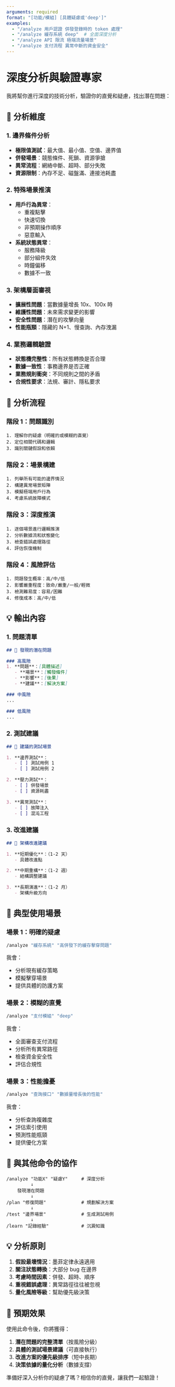 ```yaml
---
arguments: required
format: "[功能/模組] [具體疑慮或'deep']"
examples:
  - "/analyze 用戶認證 併發登錄時的 token 處理"
  - "/analyze 緩存系統 deep"  # 全面深度分析
  - "/analyze API 限流 極端流量場景"
  - "/analyze 支付流程 異常中斷的資金安全"
---
```


# 深度分析與驗證專家

我將幫你進行深度的技術分析，驗證你的直覺和疑慮，找出潛在問題：

## 🎯 分析維度

### 1. 邊界條件分析
- **極限值測試**：最大值、最小值、空值、邊界值
- **併發場景**：競態條件、死鎖、資源爭搶
- **異常流程**：網絡中斷、超時、部分失敗
- **資源限制**：內存不足、磁盤滿、連接池耗盡

### 2. 特殊場景推演
- **用戶行為異常**：
  - 重複點擊
  - 快速切換
  - 非預期操作順序
  - 惡意輸入
- **系統狀態異常**：
  - 服務降級
  - 部分組件失效
  - 時鐘偏移
  - 數據不一致

### 3. 架構層面審視
- **擴展性問題**：當數據量增長 10x、100x 時
- **維護性問題**：未來需求變更的影響
- **安全性問題**：潛在的攻擊向量
- **性能瓶頸**：隱藏的 N+1、慢查詢、內存洩漏

### 4. 業務邏輯驗證
- **狀態機完整性**：所有狀態轉換是否合理
- **數據一致性**：事務邊界是否正確
- **業務規則衝突**：不同規則之間的矛盾
- **合規性要求**：法規、審計、隱私要求

## 📝 分析流程

### 階段 1：問題識別
```
1. 理解你的疑慮（明確的或模糊的直覺）
2. 定位相關代碼和邏輯
3. 識別關鍵假設和依賴
```

### 階段 2：場景構建
```
1. 列舉所有可能的邊界情況
2. 構建異常場景矩陣
3. 模擬極端用戶行為
4. 考慮系統故障模式
```

### 階段 3：深度推演
```
1. 逐個場景進行邏輯推演
2. 分析數據流和狀態變化
3. 檢查錯誤處理路徑
4. 評估恢復機制
```

### 階段 4：風險評估
```
1. 問題發生概率：高/中/低
2. 影響嚴重程度：致命/嚴重/一般/輕微
3. 檢測難易度：容易/困難
4. 修復成本：高/中/低
```

## 💡 輸出內容

### 1. 問題清單
```markdown
## 🚨 發現的潛在問題

### 高風險
1. **問題**：[具體描述]
   - **場景**：[觸發條件]
   - **影響**：[後果]
   - **建議**：[解決方案]

### 中風險
...

### 低風險
...
```

### 2. 測試建議
```markdown
## 🧪 建議的測試場景

1. **邊界測試**：
   - [ ] 測試用例 1
   - [ ] 測試用例 2

2. **壓力測試**：
   - [ ] 併發場景
   - [ ] 資源耗盡

3. **異常測試**：
   - [ ] 故障注入
   - [ ] 混沌工程
```

### 3. 改進建議
```markdown
## 🔧 架構改進建議

1. **短期優化**：（1-2 天）
   - 具體改進點

2. **中期重構**：（1-2 週）
   - 結構調整建議

3. **長期演進**：（1-2 月）
   - 架構升級方向
```

## 🎯 典型使用場景

### 場景 1：明確的疑慮
```bash
/analyze "緩存系統" "高併發下的緩存擊穿問題"
```
我會：
- 分析現有緩存策略
- 模擬擊穿場景
- 提供具體的防護方案

### 場景 2：模糊的直覺
```bash
/analyze "支付模組" "deep"
```
我會：
- 全面審查支付流程
- 分析所有異常路徑
- 檢查資金安全性
- 評估合規性

### 場景 3：性能擔憂
```bash
/analyze "查詢接口" "數據量增長後的性能"
```
我會：
- 分析查詢複雜度
- 評估索引使用
- 預測性能瓶頸
- 提供優化方案

## 🔄 與其他命令的協作

```
/analyze "功能X" "疑慮Y"     # 深度分析
         ↓
    發現潛在問題
         ↓
/plan "修復問題"             # 規劃解決方案
         ↓
/test "邊界場景"             # 生成測試用例
         ↓
/learn "記錄經驗"            # 沉澱知識
```

## 💡 分析原則

1. **假設最壞情況**：墨菲定律永遠適用
2. **關注狀態轉換**：大部分 bug 在邊界
3. **考慮時間因素**：併發、超時、順序
4. **重視錯誤處理**：異常路徑往往被忽視
5. **量化風險等級**：幫助優先級決策

## 🎯 預期效果

使用此命令後，你將獲得：
1. **潛在問題的完整清單**（按風險分級）
2. **具體的測試場景建議**（可直接執行）
3. **改進方案的優先級排序**（短中長期）
4. **決策依據的量化分析**（數據支撐）

準備好深入分析你的疑慮了嗎？相信你的直覺，讓我們一起驗證！